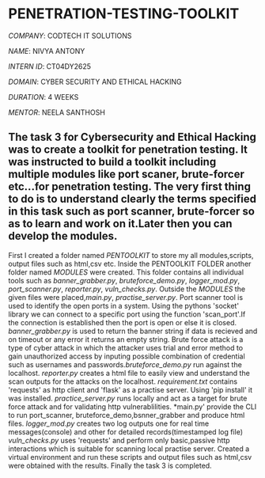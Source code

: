 # PENETRATION-TESTING-TOOLKIT

*COMPANY*: CODTECH IT SOLUTIONS

*NAME*: NIVYA ANTONY

*INTERN ID*: CT04DY2625

*DOMAIN*: CYBER SECURITY AND ETHICAL HACKING

*DURATION*: 4 WEEKS

*MENTOR*: NEELA SANTHOSH

## The task 3 for Cybersecurity and Ethical Hacking was to create a toolkit for penetration testing. It was instructed to build a toolkit including multiple modules like port scaner, brute-forcer etc...for penetration testing. The very first thing to do is to understand clearly the terms specified in this task such as port scanner, brute-forcer so as to learn and work on it.Later then you can develop the modules. 
First I created a folder named *PENTOOLKIT* to store my all modules,scripts, output files such as html,csv etc. Inside the PENTOOLKIT FOLDER another folder named *MODULES* were created. This folder contains all individual tools such as *banner_grabber.py*, *bruteforce_demo.py*, *logger_mod.py*, *port_scanner.py*, *reporter.py*, *vuln_checks.py*. Outside the *MODULES* the given files were placed,*main.py*, *practise_server.py*.
Port scanner tool is used to identify the open ports in a system. Using the pythons 'socket' library we can connect to a specific port using the function 'scan_port'.If the connection is established then the port is open or else it is closed.
*banner_grabber.py* is used to return the banner string if data is recieved and on timeout or any error it returns an empty string.
Brute force attack is a type of cyber attack in which the attacker uses trial and error method to gain unauthorized access by inputing possible combination of credential such as usernames and passwords.*bruteforce_demo.py* run against the localhost.
*reporter.py* creates a html file to easily view and understand the scan outputs for the attacks on the localhost.
*requirement.txt* contains 'requests' as http client and 'flask' as a practise server. Using 'pip install' it was installed.
*practice_server.py* runs locally and act as a target for brute force attack and for validating http vulnerablilities. *main.py' provide the CLI to run port_scanner, bruteforce_demo,bsnner_grabber and produce html files.
*logger_mod.py* creates two log outputs one for  real time messages(console) and other for detailed records(timestamped log file)
*vuln_checks.py* uses 'requests' and perform only basic,passive http interactions which is suitable for scanning local practise server.
Created a virtual environment and run these scripts and output files such as html,csv were obtained with the results. Finally the task 3 is completed.
